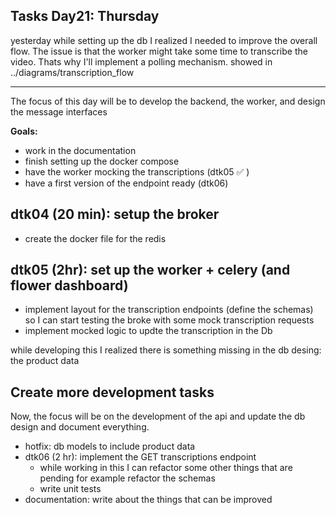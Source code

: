## Tasks Day21: Thursday

yesterday while setting up the db I realized I needed to improve the overall flow. The issue is that the worker might take some time to transcribe the video. Thats why I'll implement a polling mechanism. showed in ../diagrams/transcription_flow

---

The focus of this day will be to develop the backend, the worker, and design the message interfaces

**Goals:**

- work in the documentation
- finish setting up the docker compose
- have the worker mocking the transcriptions (dtk05 ✅ )
- have a first version of the endpoint ready (dtk06)

## dtk04 (20 min): setup the broker

- create the docker file for the redis

## dtk05 (2hr): set up the worker + celery (and flower dashboard)

- implement layout for the transcription endpoints (define the schemas) so I can start testing the broke with some mock transcription requests
- implement mocked logic to updte the transcription in the Db

while developing this I realized there is something missing in the db desing: the product data

## Create more development tasks

Now, the focus will be on the development of the api and update the db design and document everything.

- hotfix: db models to include product data
- dtk06 (2 hr): implement the GET transcriptions endpoint
  - while working in this I can refactor some other things that are pending for example refactor the schemas
  - write unit tests
- documentation: write about the things that can be improved
